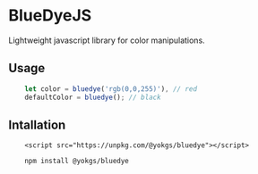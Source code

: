 # BlueDyeJS

Lightweight javascript library for color manipulations.

## Usage

```javascript
    let color = bluedye('rgb(0,0,255)'), // red
    defaultColor = bluedye(); // black
```

## Intallation

```
    <script src="https://unpkg.com/@yokgs/bluedye"></script>
```

```
    npm install @yokgs/bluedye
```